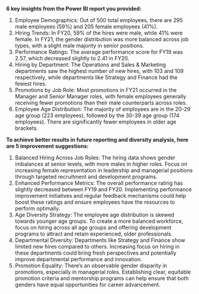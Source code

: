 **6 key insights from the Power BI report you provided:**

1. Employee Demographics: Out of 500 total employees, there are 295 male employees (59%) and 205 female employees (41%).
2. Hiring Trends: In FY20, 59% of the hires were male, while 41% were female. In FY21, the gender distribution was more balanced across job types, with a slight male majority in senior positions.
3. Performance Ratings: The average performance score for FY19 was 2.57, which decreased slightly to 2.41 in FY20.
4. Hiring by Department: The Operations and Sales & Marketing departments saw the highest number of new hires, with 103 and 109 respectively, while departments like Strategy and Finance had the fewest hires.
5. Promotions by Job Role: Most promotions in FY21 occurred in the Manager and Senior Manager roles, with female employees generally receiving fewer promotions than their male counterparts across roles.
6. Employee Age Distribution: The majority of employees are in the 20-29 age group (223 employees), followed by the 30-39 age group (174 employees). There are significantly fewer employees in older age brackets.


**To achieve better results in future reporting and diversity analysis, here are 5 improvement suggestions:**

1.	Balanced Hiring Across Job Roles: The hiring data shows gender imbalances at senior levels, with more males in higher roles. Focus on increasing female representation in leadership and managerial positions through targeted recruitment and development programs.
2.	Enhanced Performance Metrics: The overall performance rating has slightly decreased between FY19 and FY20. Implementing performance improvement initiatives and regular feedback mechanisms could help boost these ratings and ensure employees have the resources to perform optimally.
3.	Age Diversity Strategy: The employee age distribution is skewed towards younger age groups. To create a more balanced workforce, focus on hiring across all age groups and offering development programs to attract and retain experienced, older professionals.
4.	Departmental Diversity: Departments like Strategy and Finance show limited new hires compared to others. Increasing focus on hiring in these departments could bring fresh perspectives and potentially improve departmental performance and innovation.
5.	Promotion Equality: There’s an observable gender disparity in promotions, especially in managerial roles. Establishing clear, equitable promotion criteria and mentorship programs can help ensure that both genders have equal opportunities for career advancement.
